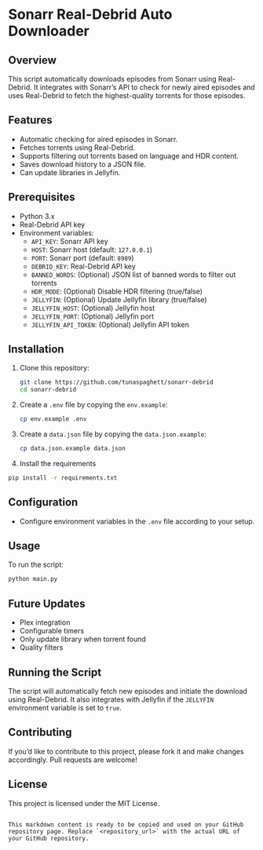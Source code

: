 
# Sonarr Real-Debrid Auto Downloader

## Overview
This script automatically downloads episodes from Sonarr using Real-Debrid. It integrates with Sonarr’s API to check for newly aired episodes and uses Real-Debrid to fetch the highest-quality torrents for those episodes.

## Features
- Automatic checking for aired episodes in Sonarr.
- Fetches torrents using Real-Debrid.
- Supports filtering out torrents based on language and HDR content.
- Saves download history to a JSON file.
- Can update libraries in Jellyfin.

## Prerequisites
- Python 3.x
- Real-Debrid API key
- Environment variables:
  - `API_KEY`: Sonarr API key
  - `HOST`: Sonarr host (default: `127.0.0.1`)
  - `PORT`: Sonarr port (default: `8989`)
  - `DEBRID_KEY`: Real-Debrid API key
  - `BANNED_WORDS`: (Optional) JSON list of banned words to filter out torrents
  - `HDR_MODE`: (Optional) Disable HDR filtering (true/false)
  - `JELLYFIN`: (Optional) Update Jellyfin library (true/false)
  - `JELLYFIN_HOST`: (Optional) Jellyfin host
  - `JELLYFIN_PORT`: (Optional) Jellyfin port
  - `JELLYFIN_API_TOKEN`: (Optional) Jellyfin API token

## Installation
1. Clone this repository:
   ```bash
   git clone https://github.com/tunaspaghett/sonarr-debrid
   cd sonarr-debrid
   ```

2. Create a `.env` file by copying the `env.example`:
   ```bash
   cp env.example .env
   ```

3. Create a `data.json` file by copying the `data.json.example`:
   ```bash
   cp data.json.example data.json
   ```
4. Install the requirements
  ```bash
  pip install -r requirements.txt
  ```

## Configuration
- Configure environment variables in the `.env` file according to your setup.

## Usage
To run the script:
```bash
python main.py
```

## Future Updates
- Plex integration
- Configurable timers
- Only update library when torrent found
- Quality filters

## Running the Script
The script will automatically fetch new episodes and initiate the download using Real-Debrid. It also integrates with Jellyfin if the `JELLYFIN` environment variable is set to `true`.

## Contributing
If you’d like to contribute to this project, please fork it and make changes accordingly. Pull requests are welcome!

## License
This project is licensed under the MIT License.
```

This markdown content is ready to be copied and used on your GitHub repository page. Replace `<repository_url>` with the actual URL of your GitHub repository.
